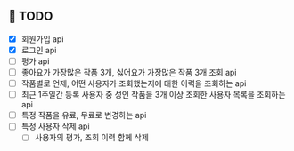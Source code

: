 ## 👷 TODO 
- [x] 회원가입 api
- [x] 로그인 api
- [ ] 평가 api 
- [ ] 좋아요가 가장많은 작품 3개, 싫어요가 가장많은 작품 3개 조회 api
- [ ] 작품별로 언제, 어떤 사용자가 조회했는지에 대한 이력을 조회하는 api
- [ ] 최근 1주일간 등록 사용자 중 성인 작품을 3개 이상 조회한 사용자 목록을 조회하는 api 
- [ ] 특정 작품을 유료, 무료로 변경하는 api
- [ ] 특정 사용자 삭제 api
  - [ ] 사용자의 평가, 조회 이력 함께 삭제